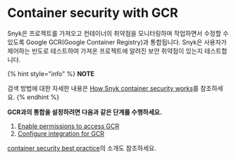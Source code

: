 # Container security with GCR

Snyk은 프로젝트를 가져오고 컨테이너의 취약점을 모니터링하며 작업하면서 수정할 수 있도록 Google GCR(Google Container Registry)과 통합됩니다. Snyk은 사용자가 제어하는 빈도로 테스트하여 가져온 프로젝트에 알려진 보안 취약점이 있는지 테스트합니다.

{% hint style="info" %}
**NOTE**

검색 방법에 대한 자세한 내용은 [How Snyk container security works](https://support.snyk.io/hc/articles/360003915918#UUID-c2a7b7e7-4b4f-070d-3502-195997e84765)를 참조하세요.
{% endhint %}

**GCR과의 통합을 설정하려면 다음과 같은 단계를 수행하세요.**

1. [Enable permissions to access GCR](https://support.snyk.io/hc/articles/360004191777#UUID-53c3d159-a436-9605-ec76-6bdc016fd824)
2. [Configure integration for GCR](https://support.snyk.io/hc/articles/360003916118#UUID-9e0df3f8-0780-b593-573b-5185bdca4a6d)

[container security best practice](https://snyk.io/learn/container-security/)의 소개도 참조하세요.
